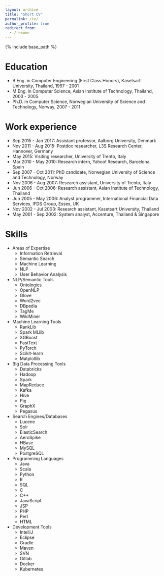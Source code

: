 ```yaml
---
layout: archive
title: "Short CV"
permalink: /cv/
author_profile: true
redirect_from:
  - /resume
---
```


{% include base_path %}

Education
======
* B.Eng. in Computer Engineering (First Class Honors), Kasetsart University, Thailand, 1997 - 2001
* M.Eng. in Computer Science, Asian Institute of Technology, Thailand, 2003 - 2005
* Ph.D. in Computer Science, Norwegian University of Science and Technology, Norway, 2007 - 2011

Work experience
======
* Sep 2015 - Jan 2017: Assistant professor, Aalborg University, Denmark
* Nov 2011 - Aug 2015: Postdoc researcher, L3S Research Center, Hannover, Germany
* May 2015: Visiting researcher, University of Trento, Italy
* Mar 2010 - May 2010: Research intern, Yahoo! Research, Barcelona, Spain
* Sep 2007 - Oct 2011: PhD candidate, Norwegian University of Science and Technology, Norway
* Nov 2006 - Aug 2007: Research assistant, University of Trento, Italy
* Jun 2006 - Oct 2006: Research assistant, Asian Institute of Technology, Thailand
* Jun 2005 - May 2006: Analyst programmer, International Financial Data Services, IFDS Group, Essex, UK
* Nov 2002 - Jul 2003:   Research assistant, Kasetsart University, Thailand
* May 2001 - Sep 2002: System analyst, Accenture, Thailand & Singapore
  
Skills
======
* Areas of Expertise
  * Information Retrieval
  * Semantic Search
  * Machine Learning
  * NLP
  * User Behavior Analysis
* NLP/Semantic Tools
  * Ontologies
  * OpenNLP
  * Glove
  * Word2vec
  * DBpedia
  * TagMe
  * WikiMiner
* Machine Learning Tools
  * RankLib
  * Spark MLlib
  * XGBoost
  * FastText
  * PyTorch
  * Scikit-learn
  * Matplotlib
* Big Data Processing Tools
  * Databricks
  * Hadoop
  * Spark
  * MapReduce
  * Kafka
  * Hive
  * Pig
  * GraphX
  * Pegasus
* Search Engines/Databases
  * Lucene
  * Solr
  * ElasticSearch
  * AeroSpike
  * HBase
  * MySQL
  * PostgreSQL
* Programming Languages
  * Java
  * Scala
  * Python
  * R
  * SQL
  * C
  * C++
  * JavaScript
  * JSP
  * PHP
  * Perl
  * HTML
* Development Tools
  * IntelliJ
  * Eclipse
  * Gradle
  * Maven
  * SVN
  * Gitlab
  * Docker
  * Kubernetes